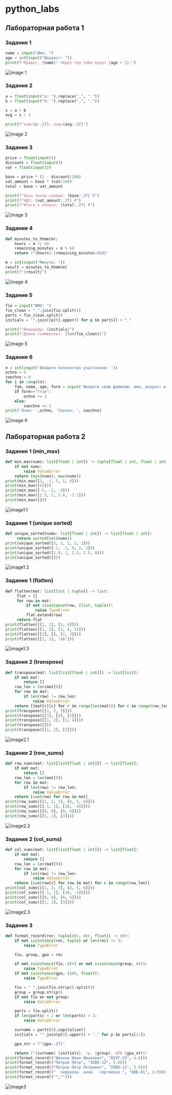 # python_labs

## Лабораторная работа 1

### Задание 1

```python
name = input("Имя: ")
age = int(input("Возраст: "))
print(f"Привет, {name}! Через год тебе будет {age + 1}.")
```
![image 1](./images/lab01/01_greeting.png)

### Задание 2

```python
a = float(input("a: ").replace(",", "."))
b = float(input("b: ").replace(",", "."))

s = a + b
avg = s / 2

print(f"sum={s:.2f}; avg={avg:.2f}")
```
![image 2](./images/lab01/02_sum_avg.png)

### Задание 3

```python
price = float(input())
discount = float(input())
vat = float(input())

base = price * (1 - discount/100)
vat_amount = base * (vat/100)
total = base + vat_amount

print(f"База после скидки: {base:.2f} ₽")
print(f"НДС: {vat_amount:.2f} ₽")
print(f"Итого к оплате: {total:.2f} ₽")
```
![image 3](./images/lab01/03_discount_vat.png)

### Задание 4

```python
def minutes_to_hhmm(m):
    hours = m // 60
    remaining_minutes = m % 60
    return f"{hours}:{remaining_minutes:02d}"

m = int(input("Минуты: "))
result = minutes_to_hhmm(m)
print(f"{result}")
```
![image 4](./images/lab01/04_minutes_to_hhmm.png)

### Задание 5

```python
fio = input("ФИО: ")
fio_clean = " ".join(fio.split())
parts = fio_clean.split()
initials = "".join([p[0].upper() for p in parts]) + "."

print(f"Инициалы: {initials}")
print(f"Длина (символов): {len(fio_clean)}")
```
![image 5](./images/lab01/05_initials_and_len.png)

### Задание 6

```python
n = int(input('Введите количество участников: '))  
ochno = 0  
zaochno = 0
for i in range(n):
    fam, name, age, form = input('Введите свою фамилию, имя, возраст и форму обучения: ').split()
    if form=="True":
        ochno += 1
    else:
        zaochno += 1
print('Очно: ',ochno, 'Заочно: ', zaochno)
```
![image 6](./images/lab01/06.png)

## Лабораторная работа 2

### Задание 1 (min_max)

```python
def min_max(nums: list[float | int]) -> tuple[float | int, float | int]:
    if not nums:
        raise ValueError
    return (min(nums), max(nums))
print(min_max([3, -1, 5, 5, 0]))
print(min_max([42]))
print(min_max([-5, -2, -9]))
print(min_max([1.5, 2, 2.0, -3.1]))
print(min_max([]))
```
![image1.1](./images/lab02/arrays1.png)

### Задание 1 (unique sorted)

```python 
def unique_sorted(nums: list[float | int]) -> list[float | int]:
     return sorted(set(nums))
print(unique_sorted([3, 1, 2, 1, 3]))
print(unique_sorted([-1, -1, 0, 2, 2]))
print(unique_sorted([1.0, 1, 2.5, 2.5, 0]))
print(unique_sorted([]))
```
![image1.2](./images/lab02/arrays2.png)

### Задание 1 (flatten)

```python
def flatten(mat: list[list | tuple]) -> list:
     flat = []
     for row in mat:
         if not isinstance(row, (list, tuple)):
             raise TypeError
         flat.extend(row)
     return flat
print(flatten([[1, 2], [3, 4]]))
print(flatten([[1, 2], (3, 4, 5)]))
print(flatten([[1], [], [2, 3]]))
print(flatten([[1, 2], "ab"]))
```
![image1.3](./images/lab02/arrays3.png)

### Задание 2 (transpose)

```python
def transpose(mat: list[list[float | int]]) -> list[list]:
    if not mat:
        return []
    row_len = len(mat[0])
    for row in mat:
        if len(row) != row_len:
            raise ValueError
    return [[mat[r][c] for r in range(len(mat))] for c in range(row_len)]
print(transpose([[1, 2, 3]]))
print(transpose([[1], [2], [3]]))
print(transpose([[1, 2], [3, 4]]))
print(transpose([]))
print(transpose([[1, 2], [3]]))
```
![image2.1](./images/lab02/matrix1.png)

### Задание 2 (row_sums)

```python
def row_sums(mat: list[list[float | int]]) -> list[float]:
    if not mat:
        return []
    row_len = len(mat[0])
    for row in mat:
        if len(row) != row_len:
            raise ValueError
    return [sum(row) for row in mat]
print(row_sums([[1, 2, 3], [4, 5, 6]]))
print(row_sums([[-1, 1], [10, -10]]))
print(row_sums([[0, 0], [0, 0]]))
print(row_sums([[1, 2], [3]]))
```
![image2.2](./images/lab02/matrix2.png)

### Задание 2 (col_sums)

```python
def col_sums(mat: list[list[float | int]]) -> list[float]:
    if not mat:
        return []
    row_len = len(mat[0])
    for row in mat:
        if len(row) != row_len:
            raise ValueError
    return [sum(row[c] for row in mat) for c in range(row_len)]
print(col_sums([[1, 2, 3], [4, 5, 6]]))
print(col_sums([[-1, 1], [10, -10]]))
print(col_sums([[0, 0], [0, 0]]))
print(col_sums([[1, 2], [3]]))
```
![image2.3](./images/lab02/matrix3.png)

### Задание 3

```python
def format_record(rec: tuple[str, str, float]) -> str:
    if not isinstance(rec, tuple) or len(rec) != 3:
        raise TypeError

    fio, group, gpa = rec

    if not isinstance(fio, str) or not isinstance(group, str):
        raise TypeError
    if not isinstance(gpa, (int, float)):
        raise TypeError

    fio = " ".join(fio.strip().split())
    group = group.strip()
    if not fio or not group:
        raise ValueError

    parts = fio.split()
    if len(parts) < 2 or len(parts) > 3:
        raise ValueError

    surname = parts[0].capitalize()
    initials = "".join(p[0].upper() + "." for p in parts[1:])

    gpa_str = f"{gpa:.2f}"

    return f"{surname} {initials}, гр. {group}, GPA {gpa_str}"
print(format_record(("Иванов Иван Иванович", "BIVT-25", 4.6)))
print(format_record(("Петров Пётр", "IKBO-12", 5.0)))
print(format_record(("Петров Пётр Петрович", "IKBO-12", 5.0)))
print(format_record(("  сидорова  анна   сергеевна ", "ABB-01", 3.999)))
print(format_record(("","")))
```
![image3](./images/lab02/tuples.png)